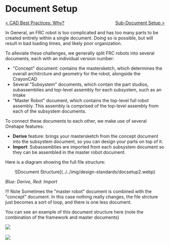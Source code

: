 <style>
.right{
    float:right;
}

.left{
    float:left;
}
</style>

# Document Setup

<span class="left">[< CAD Best Practices: Why?](../index.md)</span> <span class="right">[Sub-Document Setup >](../pages/sub-document-setup.md)</span>
<br>

In General, an FRC robot is too complicated and has too many parts to be created entirely within a single document. Doing so is possible, but will result in bad loading times, and likely poor organization. 

To alleviate these challenges, we generally split FRC robots into several documents, each with an individual version number:

- "Concept" document: contains the mastersketch, which determines the overall architrcture and geometry for the robot, alongside the CrayonCAD
- Several "Subsystem" documents, which contain the part studios, subassemblies and top-level assembly for each subsystem, such as an Intake
- "Master Robot" document, which contains the top-level full robot assembly. This assembly is comprised of the top-level assembly from each of the subsystem documents.

To connect these documents to each other, we make use of several Onshape features:

- **Derive** feature: brings your mastersketch from the concept document into the subsystem document, so you can design your parts on top of it.
- **Import**: Subassemblies are imported from each subsystem document so they can be assembled in the master robot document.

Here is a diagram showing the full file structure:

<center>![Document Structure](../../img/design-standards/docsetup2.webp)</center>

*Blue: Derive, Red: Import*

!!! Note
    Sometimes the "master robot" document is combined with the "concept" document. In this case nothing really changes, the file strcture just becomes a sort of loop, and there is one less document.

You can see an example of this document structure here (note the combination of the framework and master documents)

![](../img/design-standards/docsetup3.png)

![](../img/design-standards/docsetup4.png)

